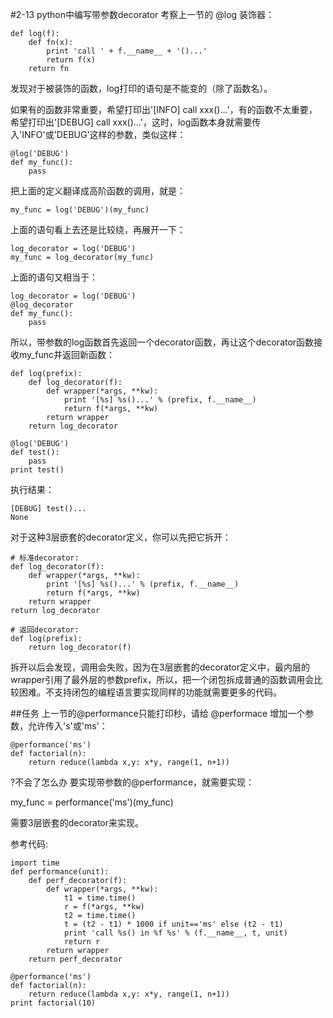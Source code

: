 #2-13 python中编写带参数decorator
考察上一节的 @log 装饰器：

	def log(f):
	    def fn(x):
	        print 'call ' + f.__name__ + '()...'
	        return f(x)
	    return fn
发现对于被装饰的函数，log打印的语句是不能变的（除了函数名）。

如果有的函数非常重要，希望打印出'[INFO] call xxx()...'，有的函数不太重要，希望打印出'[DEBUG] call xxx()...'，这时，log函数本身就需要传入'INFO'或'DEBUG'这样的参数，类似这样：

	@log('DEBUG')
	def my_func():
	    pass
把上面的定义翻译成高阶函数的调用，就是：

	my_func = log('DEBUG')(my_func)
上面的语句看上去还是比较绕，再展开一下：

	log_decorator = log('DEBUG')
	my_func = log_decorator(my_func)
上面的语句又相当于：

	log_decorator = log('DEBUG')
	@log_decorator
	def my_func():
	    pass
所以，带参数的log函数首先返回一个decorator函数，再让这个decorator函数接收my_func并返回新函数：

	def log(prefix):
	    def log_decorator(f):
	        def wrapper(*args, **kw):
	            print '[%s] %s()...' % (prefix, f.__name__)
	            return f(*args, **kw)
	        return wrapper
	    return log_decorator
	
	@log('DEBUG')
	def test():
	    pass
	print test()
执行结果：

	[DEBUG] test()...
	None
对于这种3层嵌套的decorator定义，你可以先把它拆开：

	# 标准decorator:
	def log_decorator(f):
	    def wrapper(*args, **kw):
	        print '[%s] %s()...' % (prefix, f.__name__)
	        return f(*args, **kw)
	    return wrapper
	return log_decorator
	
	# 返回decorator:
	def log(prefix):
	    return log_decorator(f)
拆开以后会发现，调用会失败，因为在3层嵌套的decorator定义中，最内层的wrapper引用了最外层的参数prefix，所以，把一个闭包拆成普通的函数调用会比较困难。不支持闭包的编程语言要实现同样的功能就需要更多的代码。

##任务
上一节的@performance只能打印秒，请给 @performace 增加一个参数，允许传入's'或'ms'：

	@performance('ms')
	def factorial(n):
	    return reduce(lambda x,y: x*y, range(1, n+1))
?不会了怎么办
要实现带参数的@performance，就需要实现：

my_func = performance('ms')(my_func)

需要3层嵌套的decorator来实现。

参考代码:

	import time
	def performance(unit):
	    def perf_decorator(f):
	        def wrapper(*args, **kw):
	            t1 = time.time()
	            r = f(*args, **kw)
	            t2 = time.time()
	            t = (t2 - t1) * 1000 if unit=='ms' else (t2 - t1)
	            print 'call %s() in %f %s' % (f.__name__, t, unit)
	            return r
	        return wrapper
	    return perf_decorator
	
	@performance('ms')
	def factorial(n):
	    return reduce(lambda x,y: x*y, range(1, n+1))
	print factorial(10)
